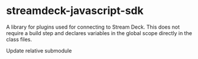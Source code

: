# streamdeck-javascript-sdk

A library for plugins used for connecting to Stream Deck. This does not require a build step and declares variables in
the global scope directly in the class files.

Update relative submodule